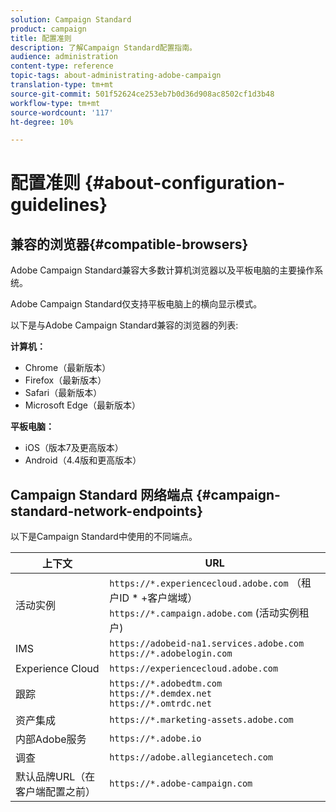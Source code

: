 ```yaml
---
solution: Campaign Standard
product: campaign
title: 配置准则
description: 了解Campaign Standard配置指南。
audience: administration
content-type: reference
topic-tags: about-administrating-adobe-campaign
translation-type: tm+mt
source-git-commit: 501f52624ce253eb7b0d36d908ac8502cf1d3b48
workflow-type: tm+mt
source-wordcount: '117'
ht-degree: 10%

---
```



# 配置准则 {#about-configuration-guidelines}

## 兼容的浏览器{#compatible-browsers}

Adobe Campaign Standard兼容大多数计算机浏览器以及平板电脑的主要操作系统。

Adobe Campaign Standard仅支持平板电脑上的横向显示模式。

以下是与Adobe Campaign Standard兼容的浏览器的列表:

**计算机：**

* Chrome（最新版本）
* Firefox（最新版本）
* Safari（最新版本）
* Microsoft Edge（最新版本）

**平板电脑：**

* iOS（版本7及更高版本）
* Android（4.4版和更高版本）

## Campaign Standard 网络端点 {#campaign-standard-network-endpoints}

以下是Campaign Standard中使用的不同端点。

| 上下文 | URL |
|--- |--- |
| 活动实例 | `https://*.experiencecloud.adobe.com` （租户ID * +客户端域）<br>`https://*.campaign.adobe.com` (活动实例租户) |
| IMS | `https://adobeid-na1.services.adobe.com`<br>`https://*.adobelogin.com` |
| Experience Cloud | `https://experiencecloud.adobe.com` |
| 跟踪 | `https://*.adobedtm.com`<br>`https://*.demdex.net`<br>`https://*.omtrdc.net` |
| 资产集成 | `https://*.marketing-assets.adobe.com` |
| 内部Adobe服务 | `https://*.adobe.io` |
| 调查 | `https://adobe.allegiancetech.com` |
| 默认品牌URL（在客户端配置之前） | `https://*.adobe-campaign.com` |

